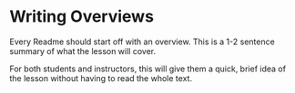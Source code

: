 # Writing Overviews

Every Readme should start off with an overview. This is a 1-2 sentence summary
of what the lesson will cover.

For both students and instructors, this will give them a quick, brief idea of
the lesson without having to read the whole text.

